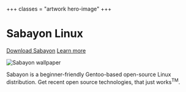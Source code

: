+++
classes = "artwork hero-image"
+++

# Sabayon Linux

[Download Sabayon](https://www.sabayon.org/download/)
[Learn more](https://www.sabayon.org/download/features/)

![Sabayon wallpaper](img/hero.jpg)

Sabayon is a beginner-friendly Gentoo-based open-source Linux distribution.
Get recent open source technologies, that just works<sup>TM</sup>.
